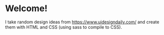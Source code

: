 # Welcome!

I take random design ideas from https://www.uidesigndaily.com/ and create them with HTML and CSS (using sass to compile to CSS).